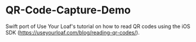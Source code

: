 # QR-Code-Capture-Demo
Swift port of Use Your Loaf's tutorial on how to read QR codes using the iOS SDK (https://useyourloaf.com/blog/reading-qr-codes/). 
